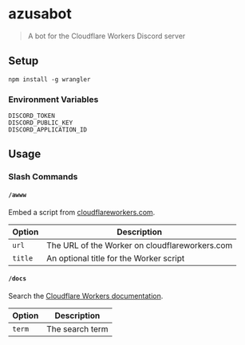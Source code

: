 # azusabot

> A bot for the Cloudflare Workers Discord server

## Setup

```
npm install -g wrangler
```

### Environment Variables

```
DISCORD_TOKEN
DISCORD_PUBLIC_KEY
DISCORD_APPLICATION_ID
```

## Usage

### Slash Commands

#### `/awww`

Embed a script from [cloudflareworkers.com](https://cloudflareworkers.com).

| Option  | Description                                    |
| ------- | ---------------------------------------------- |
| `url`   | The URL of the Worker on cloudflareworkers.com |
| `title` | An optional title for the Worker script        |

#### `/docs`

Search the [Cloudflare Workers documentation](https://developers.cloudflare.com/workers/).

| Option | Description     |
| ------ | --------------- |
| `term` | The search term |

